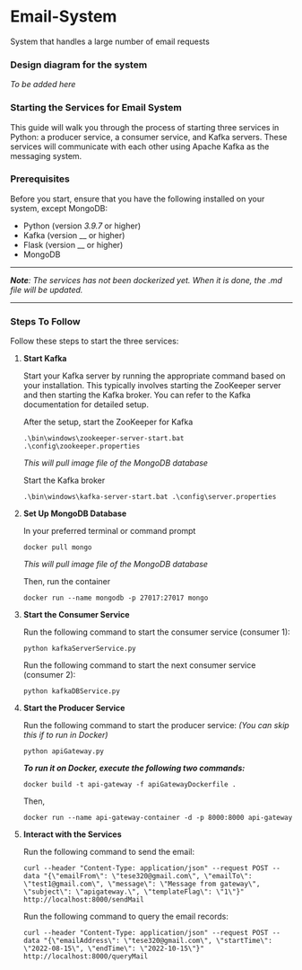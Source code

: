 # Email-System
System that handles a large number of email requests


### Design diagram for the system
_To be added here_


### Starting the Services for Email System

This guide will walk you through the process of starting three services in Python: a producer service, a consumer service, and Kafka servers. These services will communicate with each other using Apache Kafka as the messaging system.

### Prerequisites

Before you start, ensure that you have the following installed on your system, except MongoDB:

- Python (version _3.9.7_ or higher)
- Kafka (version __ or higher)
- Flask (version __ or higher)
- MongoDB

------------

_**Note**: The services has not been dockerized yet. When it is done, the .md file will be updated._

------------

### Steps To Follow

Follow these steps to start the three services:

1. **Start Kafka**

   Start your Kafka server by running the appropriate command based on your installation. This typically involves starting the ZooKeeper server and then starting the Kafka broker. You can refer to the Kafka documentation for detailed setup.

   After the setup, start the ZooKeeper for Kafka
   ```shell
   .\bin\windows\zookeeper-server-start.bat .\config\zookeeper.properties
   ```
   _This will pull image file of the MongoDB database_

   Start the Kafka broker
   ```shell
   .\bin\windows\kafka-server-start.bat .\config\server.properties
   ```

2. **Set Up MongoDB Database**

   In your preferred terminal or command prompt
   
    ```shell
   docker pull mongo
   ```
   _This will pull image file of the MongoDB database_

    Then, run the container
    
   ```shell
   docker run --name mongodb -p 27017:27017 mongo
    ```
    
3. **Start the Consumer Service**

   Run the following command to start the consumer service (consumer 1):

   ```shell
   python kafkaServerService.py
    ```
   
    Run the following command to start the next consumer service (consumer 2):

   ```shell
   python kafkaDBService.py
    ```

4. **Start the Producer Service**

   Run the following command to start the producer service: _(You can skip this if to run in Docker)_

   ```shell
   python apiGateway.py
    ```
   
   **_To run it on Docker, execute the following two commands:_**
   ```shell
   docker build -t api-gateway -f apiGatewayDockerfile .
    ```
   Then,
      ```shell
   docker run --name api-gateway-container -d -p 8000:8000 api-gateway
    ```
   
5. **Interact with the Services**
   
   Run the following command to send the email:
   ```shell
   curl --header "Content-Type: application/json" --request POST --data "{\"emailFrom\": \"tese320@gmail.com\", \"emailTo\": \"test1@gmail.com\", \"message\": \"Message from gateway\", \"subject\": \"apigateway.\", \"templateFlag\": \"1\"}"  http://localhost:8000/sendMail
   ```

   Run the following command to query the email records:
   ```shell
   curl --header "Content-Type: application/json" --request POST --data "{\"emailAddress\": \"tese320@gmail.com\", \"startTime\": \"2022-08-15\", \"endTime\": \"2022-10-15\"}" http://localhost:8000/queryMail
   ```
